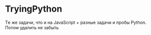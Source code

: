 # TryingPython
Tе же задачи, что и на JavaScript + разные задачи и пробы Python. Потом удалить не забыть
